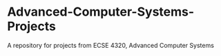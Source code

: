 # Advanced-Computer-Systems-Projects
A repository for projects from ECSE 4320, Advanced Computer Systems
